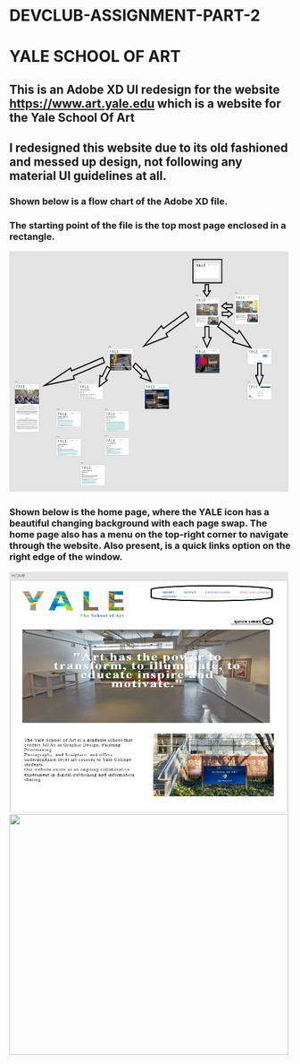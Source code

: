 # DEVCLUB-ASSIGNMENT-PART-2
# YALE SCHOOL OF ART


## This is an Adobe XD UI redesign for the website https://www.art.yale.edu which is a website for the Yale School Of Art
## I redesigned this website due to its old fashioned  and messed up design, not following any material UI guidelines at all.

### Shown below is a flow chart of the Adobe XD file. 
### The starting point of the file is the top most page enclosed in a rectangle.
<img src="./flow_chart.png" width="500px" height="430px"/>   

### Shown below is the home page, where the YALE icon has a beautiful changing background with each page swap. The home page also has a menu on the top-right corner to navigate through the website. Also present, is a quick links option on the right edge of the window.
<img src="./home_page.png" width="500px" height="430px"/>   
<img src="./home_page_1.png" width="500px" height="430px"/>   


